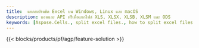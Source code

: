 ```yaml
---
title:  แยกสเปรดชีต Excel บน Windows, Linux และ macOS
description: แอพและ API ฟรีเพื่อแยกไฟล์ XLS, XLSX, XLSB, XLSM และ ODS
keywords: [Aspose.Cells., split excel files., how to split excel files into multiple files., excel splitter., split Cell., Cell splitter]
---
```

{{< blocks/products/pf/agp/feature-solution >}} 
